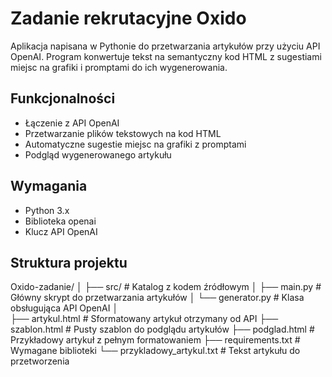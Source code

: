 # Zadanie rekrutacyjne Oxido

Aplikacja napisana w Pythonie do przetwarzania artykułów przy użyciu API OpenAI. Program konwertuje tekst na semantyczny kod HTML z sugestiami miejsc na grafiki i promptami do ich wygenerowania.

## Funkcjonalności

<ul>
  <li>Łączenie z API OpenAI</li>
  <li>Przetwarzanie plików tekstowych na kod HTML</li>
  <li>Automatyczne sugestie miejsc na grafiki z promptami</li>
  <li>Podgląd wygenerowanego artykułu</li>
</ul>

## Wymagania

- Python 3.x
- Biblioteka openai
- Klucz API OpenAI

## Struktura projektu

Oxido-zadanie/
│
├── src/                              # Katalog z kodem źródłowym
│   ├── main.py                       # Główny skrypt do przetwarzania artykułów
│   └── generator.py                  # Klasa obsługująca API OpenAI
│    
├── artykul.html                      # Sformatowany artykuł otrzymany od API
├── szablon.html                      # Pusty szablon do podglądu artykułów
├── podglad.html                      # Przykładowy artykuł z pełnym formatowaniem
├── requirements.txt                  # Wymagane biblioteki
└── przykladowy_artykul.txt           # Tekst artykułu do przetworzenia
